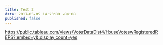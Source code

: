 ```yaml
---
title: Test 2
date: 2017-05-05 14:23:00 -04:00
published: false
---
```


https://public.tableau.com/views/VoterDataDist4/HouseVoteswRegisteredREPS?:embed=y&:display_count=yes